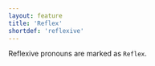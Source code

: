 ```yaml
---
layout: feature
title: 'Reflex'
shortdef: 'reflexive'
---
```


Reflexive pronouns are marked as `Reflex`.
